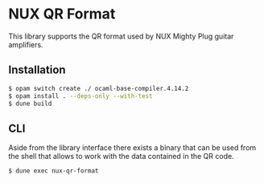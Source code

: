 NUX QR Format
=============

This library supports the QR format used by NUX Mighty Plug guitar amplifiers.

Installation
------------

```sh
$ opam switch create ./ ocaml-base-compiler.4.14.2
$ opam install . --deps-only --with-test
$ dune build
```

CLI
---

Aside from the library interface there exists a binary that can be used from
the shell that allows to work with the data contained in the QR code.

```sh
$ dune exec nux-qr-format
```
